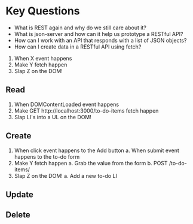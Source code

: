 # Key Questions
* What is REST again and why do we still care about it?
* What is json-server and how can it help us prototype a RESTful API?
* How can I work with an API that responds with a list of JSON objects?
* How can I create data in a RESTful API using fetch?

1. When X event happens
2. Make Y fetch happen
3. Slap Z on the DOM!

## Read
1. When DOMContentLoaded event happens
2. Make GET http://localhost:3000/to-do-items fetch happen
3. Slap LI's into a UL on the DOM!

## Create
1. When click event happens to the Add button
  a. When submit event happens to the to-do form
2. Make Y fetch happen
  a. Grab the value from the form
  b. POST /to-do-items/
3. Slap Z on the DOM!
  a. Add a new to-do LI

## Update
## Delete

